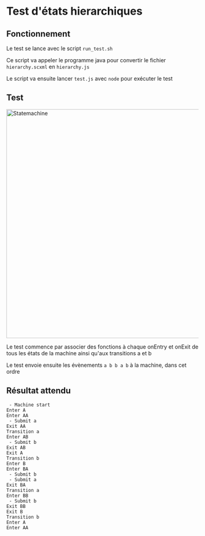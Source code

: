 # Test d'états hierarchiques

## Fonctionnement

Le test se lance avec le script `run_test.sh`

Ce script va appeler le programme java pour 
convertir le fichier `hierarchy.scxml` en `hierarchy.js`

Le script va ensuite lancer `test.js` avec `node` pour exécuter le test

## Test

<img src="http://i.imgur.com/pZl4TVo.png" title="Statemachine" alt="Statemachine" width="600px"/>

Le test commence par associer des fonctions à 
chaque onEntry et onExit de tous les états de la machine
ainsi qu'aux transitions a et b

Le test envoie ensuite les évènements `a b b a b` à la machine, dans cet ordre

## Résultat attendu

```
 - Machine start
Enter A
Enter AA
 - Submit a
Exit AA
Transition a
Enter AB
 - Submit b
Exit AB
Exit A
Transition b
Enter B
Enter BA
 - Submit b
 - Submit a
Exit BA
Transition a
Enter BB
 - Submit b
Exit BB
Exit B
Transition b
Enter A
Enter AA
```
